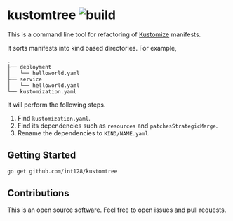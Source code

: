 # kustomtree ![build](https://github.com/int128/kustomtree/workflows/build/badge.svg)

This is a command line tool for refactoring of [Kustomize](https://github.com/kubernetes-sigs/kustomize) manifests.

It sorts manifests into kind based directories.
For example,

```
.
├── deployment
│   └── helloworld.yaml
├── service
│   └── helloworld.yaml
└── kustomization.yaml
```

It will perform the following steps.

1. Find `kustomization.yaml`.
1. Find its dependencies such as `resources` and `patchesStrategicMerge`.
1. Rename the dependencies to `KIND/NAME.yaml`.


## Getting Started

```sh
go get github.com/int128/kustomtree
```


## Contributions

This is an open source software.
Feel free to open issues and pull requests.
